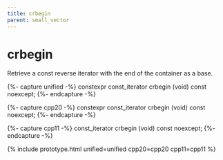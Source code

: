```yaml
---
title: crbegin
parent: small_vector
---
```


# crbegin

Retrieve a const reverse iterator with the end of the container as a base.

{%- capture unified -%}
<span class="cpp20">constexpr</span>
const_iterator
crbegin (void) const noexcept;
{%- endcapture -%}

{%- capture cpp20 -%}
constexpr
const_iterator
crbegin (void) const noexcept;
{%- endcapture -%}

{%- capture cpp11 -%}
const_iterator
crbegin (void) const noexcept;
{%- endcapture -%}

{% include prototype.html unified=unified cpp20=cpp20 cpp11=cpp11 %}
